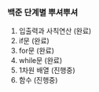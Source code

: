 ### 백준 단계별 뿌셔뿌셔

1. 입출력과 사칙연산 (완료)
2. if문 (완료)
3. for문 (완료)
4. while문 (완료)
5. 1차원 배열 (진행중)
6. 함수 (진행중)
